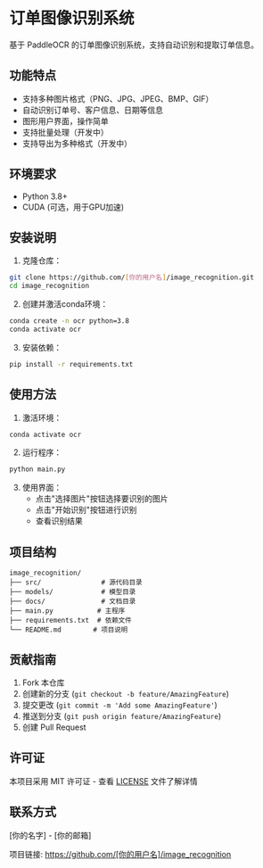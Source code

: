 # 订单图像识别系统

基于 PaddleOCR 的订单图像识别系统，支持自动识别和提取订单信息。

## 功能特点

- 支持多种图片格式（PNG、JPG、JPEG、BMP、GIF）
- 自动识别订单号、客户信息、日期等信息
- 图形用户界面，操作简单
- 支持批量处理（开发中）
- 支持导出为多种格式（开发中）

## 环境要求

- Python 3.8+
- CUDA (可选，用于GPU加速)

## 安装说明

1. 克隆仓库：
```bash
git clone https://github.com/[你的用户名]/image_recognition.git
cd image_recognition
```

2. 创建并激活conda环境：
```bash
conda create -n ocr python=3.8
conda activate ocr
```

3. 安装依赖：
```bash
pip install -r requirements.txt
```

## 使用方法

1. 激活环境：
```bash
conda activate ocr
```

2. 运行程序：
```bash
python main.py
```

3. 使用界面：
   - 点击"选择图片"按钮选择要识别的图片
   - 点击"开始识别"按钮进行识别
   - 查看识别结果

## 项目结构

```
image_recognition/
├── src/               # 源代码目录
├── models/            # 模型目录
├── docs/              # 文档目录
├── main.py           # 主程序
├── requirements.txt  # 依赖文件
└── README.md        # 项目说明
```

## 贡献指南

1. Fork 本仓库
2. 创建新的分支 (`git checkout -b feature/AmazingFeature`)
3. 提交更改 (`git commit -m 'Add some AmazingFeature'`)
4. 推送到分支 (`git push origin feature/AmazingFeature`)
5. 创建 Pull Request

## 许可证

本项目采用 MIT 许可证 - 查看 [LICENSE](LICENSE) 文件了解详情

## 联系方式

[你的名字] - [你的邮箱]

项目链接: https://github.com/[你的用户名]/image_recognition